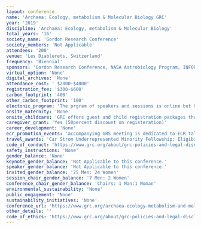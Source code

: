```yaml
---
layout: conference 
name: 'Archaea: Ecology, metabolism & Molecular Biology GRC'
year: '2019'
discipline: 'Archaea: Ecology, metabolism & Molecular Biology'
total_years: '16'
society_name: 'Gordon Research Conference'
society_members: 'Not Applicable'
attendees: '200'
venue: 'Les Diablerets, Switzerland'
frequency: 'Biennial'
sponsors: 'Gordon Research Conference, NASA Astrobiology Program, INFORS HT, New England Biolabs Inc., Gordon and Betty Moore Foundation, AGOURON Institute, COY Lab Products, SIMON Foundation, University College London-Office of Vice Provost for Research, ISME, Frontiers, Elsevier'
virtual_option: 'None'
digital_archives: 'None'
attendance_cost: ' $2000-$4000'
registration_fee: '$300-$600'
carbon_footprint: '400'
other_carbon_footprint: '100'
electonic_program: 'The prgram of speakers and sessions is online but Gordon research conferences refrain from making the book of abstracts available online.'
onsite_maternity: 'None'
onsite_childcare: 'GRC offers guest and child registration packages that allow guests to share your accommodations and join you at meals. Children under 4-years-old are free of charge and children ages 4-12 receive a 50percent discount.'
caregiver_grant: 'Yes (50percent discount on registeration)'
career_development: 'None'
ecr_promotion_events: 'accompanying GRS meeting is dedicated to ECR talks only. '
travel_awards: 'Car Strom Underrepresented Minority Fellowship: Eligibility: must be:     Graduate student, postdoc, faculty or research scientist     Hispanic or Latino, American Indian or Alaska Native, Black or African American, Native Hawaiian or Other Pacific Islander     U.S. Citizen or permanent resident with a Green Card     Currently working at a U.S. institution     Is attending a GRC for the first time'
code_of_conduct: 'https://www.grc.org/about/grc-policies-and-legal-disclaimers/'
safety_instructions: 'None'
gender_balance: 'None'
keynote_gender_balance: 'Not Applicable to this conference.'
speaker_gender_balance: 'Not Applicable to this conference.'
invited_gender_balance: '25 Men: 24 Women'
session_chair_gender_balance: '7 Men: 2 Women'
conference_chair_gender_balance: 'Chairs: 1 Man:1 Woman'
environmental_sustainability: 'None'
public_engagement: 'None'
sustainability_initiatives: 'None'
conference_url: 'https://www.grc.org/archaea-ecology-metabolism-and-molecular-biology-conference/2019/'
other_details: ''
code_of_ethics: 'https://www.grc.org/about/grc-policies-and-legal-disclaimers/'
---
```


